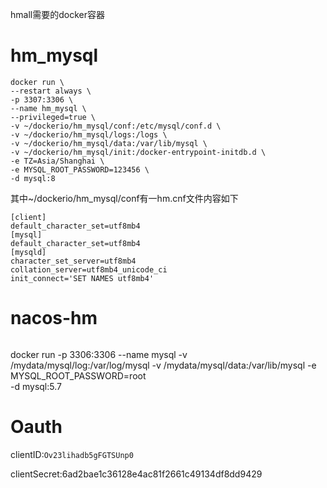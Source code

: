 hmall需要的docker容器

# hm_mysql

```
docker run \
--restart always \
-p 3307:3306 \
--name hm_mysql \
--privileged=true \
-v ~/dockerio/hm_mysql/conf:/etc/mysql/conf.d \
-v ~/dockerio/hm_mysql/logs:/logs \
-v ~/dockerio/hm_mysql/data:/var/lib/mysql \
-v ~/dockerio/hm_mysql/init:/docker-entrypoint-initdb.d \
-e TZ=Asia/Shanghai \
-e MYSQL_ROOT_PASSWORD=123456 \
-d mysql:8
```

其中~/dockerio/hm_mysql/conf有一hm.cnf文件内容如下

```
[client]
default_character_set=utf8mb4
[mysql]
default_character_set=utf8mb4
[mysqld]
character_set_server=utf8mb4
collation_server=utf8mb4_unicode_ci
init_connect='SET NAMES utf8mb4'

```

# nacos-hm

```

```

docker run -p 3306:3306 --name mysql 
-v /mydata/mysql/log:/var/log/mysql 
-v /mydata/mysql/data:/var/lib/mysql 
-e MYSQL_ROOT_PASSWORD=root  
-d mysql:5.7


# Oauth

clientID:`Ov23lihadb5gFGTSUnp0`

clientSecret:6ad2bae1c36128e4ac81f2661c49134df8dd9429
